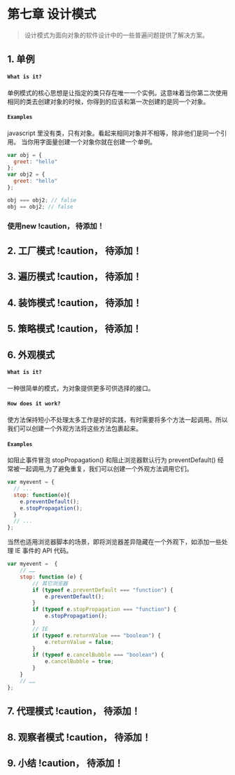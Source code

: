 # 第七章 设计模式
> 设计模式为面向对象的软件设计中的一些普遍问题提供了解决方案。

## 1. 单例 
#### `What is it?`
单例模式的核心思想是让指定的类只存在唯一一个实例。这意味着当你第二次使用相同的类去创建对象的时候，你得到的应该和第一次创建的是同一个对象。

#### `Examples`
javascript 里没有类，只有对象。看起来相同对象并不相等，除非他们是同一个引用。
当你用字面量创建一个对象你就在创建一个单例。
```js
var obj = {
  greet: "hello"
};
var obj2 = {
  greet: "hello"
};

obj === obj2; // false
obj == obj2; // false
```

### 使用new !caution， 待添加！

## 2. 工厂模式  !caution， 待添加！

## 3. 遍历模式 !caution， 待添加！

## 4. 装饰模式 !caution， 待添加！

## 5. 策略模式 !caution， 待添加！

## 6. 外观模式
#### `What is it?`
一种很简单的模式，为对象提供更多可供选择的接口。

#### `How does it work?`
使方法保持短小不处理太多工作是好的实践，有时需要将多个方法一起调用。所以我们可以创建一个外观方法将这些方法包裹起来。

#### `Examples`
如阻止事件冒泡 stopPropagation() 和阻止浏览器默认行为 preventDefault() 经常被一起调用,为了避免重复，我们可以创建一个外观方法调用它们。
```js
var myevent = {
  // ...
  stop: function(e){
    e.preventDefault();
    e.stopPropagation();
  }
  // ...
};
```
当然也适用浏览器脚本的场景，即将浏览器差异隐藏在一个外观下，如添加一些处理 IE 事件的 API 代码。
```js
var myevent =  {
	// ……
	stop: function (e) {
		// 其它浏览器
		if (typeof e.preventDefault === "function") {
			e.preventDefault();
		}
		if (typeof e.stopPropagation === "function") {
			e.stopPropagation();
		}
		// IE
		if (typeof e.returnValue === "boolean") {
			e.returnValue = false;
		}
		if (typeof e.cancelBubble === "boolean") {
			e.cancelBubble = true;
		}
	}
	// ……
};
```

## 7. 代理模式 !caution， 待添加！

## 8. 观察者模式 !caution， 待添加！

## 9. 小结 !caution， 待添加！
